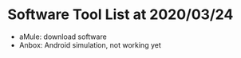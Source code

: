 # Software Tool List at 2020/03/24

* aMule: download software
* Anbox: Android simulation, not working yet

